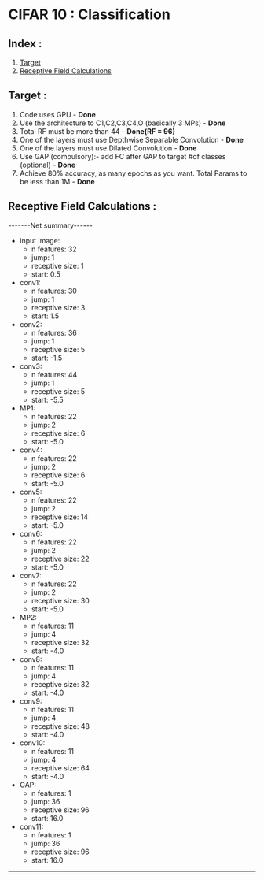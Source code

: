 # CIFAR 10 : Classification

## Index :  
1. [Target](#target)  
2. [Receptive Field Calculations](#receptive-field-calculations)


## Target :  
1. Code uses GPU - **Done**  
2. Use the architecture to C1,C2,C3,C4,O (basically 3 MPs) - **Done**  
3. Total RF must be more than 44 - **Done(RF = 96)**  
4. One of the layers must use Depthwise Separable Convolution - **Done**  
5. One of the layers must use Dilated Convolution  - **Done**  
6. Use GAP (compulsory):- add FC after GAP to target #of classes (optional) - **Done**  
7. Achieve 80% accuracy, as many epochs as you want. Total Params to be less than 1M - **Done**   

## Receptive Field Calculations :

-------Net summary------   
* input image:     
	+ n features: 32   
	+ jump: 1    
	+ receptive size: 1    
	+ start: 0.5    
* conv1:   
	+ n features: 30    
	+ jump: 1    
	+ receptive size: 3    
	+ start: 1.5    
* conv2:   
	+ n features: 36    
	+ jump: 1    
	+ receptive size: 5    
	+ start: -1.5    
* conv3:   
	+ n features: 44    
	+ jump: 1    
	+ receptive size: 5    
	+ start: -5.5    
* MP1:   
	+ n features: 22    
	+ jump: 2    
	+ receptive size: 6    
	+ start: -5.0    
* conv4:   
	+ n features: 22    
	+ jump: 2    
	+ receptive size: 6    
	+ start: -5.0    
* conv5:
	+ n features: 22    
	+ jump: 2    
	+ receptive size: 14    
	+ start: -5.0    
* conv6:   
	+ n features: 22    
	+ jump: 2    
	+ receptive size: 22    
	+ start: -5.0    
* conv7:   
	+ n features: 22    
	+ jump: 2    
	+ receptive size: 30    
	+ start: -5.0    
* MP2:   
	+ n features: 11    
	+ jump: 4    
	+ receptive size: 32    
	+ start: -4.0    
* conv8:   
	+ n features: 11    
	+ jump: 4    
	+ receptive size: 32    
	+ start: -4.0    
* conv9:   
	+ n features: 11    
	+ jump: 4    
	+ receptive size: 48    
	+ start: -4.0    
* conv10:   
	+ n features: 11    
	+ jump: 4    
	+ receptive size: 64    
	+ start: -4.0    
* GAP:   
	+ n features: 1    
	+ jump: 36    
	+ receptive size: 96    
	+ start: 16.0    
* conv11:   
	+ n features: 1    
	+ jump: 36    
	+ receptive size: 96    
	+ start: 16.0    

------------------------    
